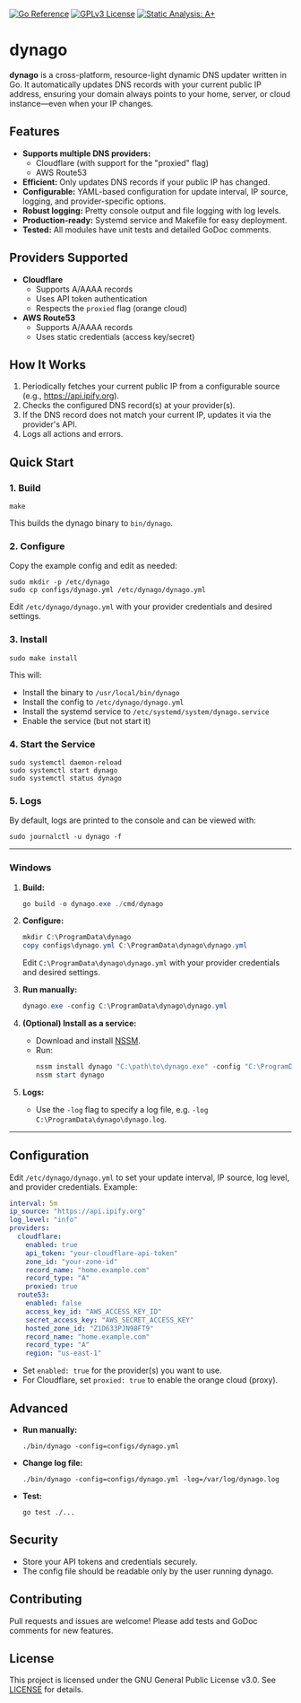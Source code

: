 [![Go Reference](https://pkg.go.dev/badge/github.com/aaronlmathis/dynago.svg)](https://pkg.go.dev/github.com/aaronlmathis/dynago)
[![GPLv3 License](https://img.shields.io/badge/License-GPLv3-blue.svg)](https://www.gnu.org/licenses/gpl-3.0)
[![Static Analysis: A+](https://img.shields.io/badge/Static%20Analysis-A%2B-brightgreen)](https://goreportcard.com/report/github.com/aaronlmathis/dynago)

# dynago

**dynago** is a cross-platform, resource-light dynamic DNS updater written in Go. It automatically updates DNS records with your current public IP address, ensuring your domain always points to your home, server, or cloud instance—even when your IP changes.

## Features

- **Supports multiple DNS providers:**
  - Cloudflare (with support for the "proxied" flag)
  - AWS Route53
- **Efficient:** Only updates DNS records if your public IP has changed.
- **Configurable:** YAML-based configuration for update interval, IP source, logging, and provider-specific options.
- **Robust logging:** Pretty console output and file logging with log levels.
- **Production-ready:** Systemd service and Makefile for easy deployment.
- **Tested:** All modules have unit tests and detailed GoDoc comments.

## Providers Supported

- **Cloudflare**
  - Supports A/AAAA records
  - Uses API token authentication
  - Respects the `proxied` flag (orange cloud)
- **AWS Route53**
  - Supports A/AAAA records
  - Uses static credentials (access key/secret)

## How It Works

1. Periodically fetches your current public IP from a configurable source (e.g., https://api.ipify.org).
2. Checks the configured DNS record(s) at your provider(s).
3. If the DNS record does not match your current IP, updates it via the provider's API.
4. Logs all actions and errors.

## Quick Start

### 1. Build

```
make
```

This builds the dynago binary to `bin/dynago`.

### 2. Configure

Copy the example config and edit as needed:

```
sudo mkdir -p /etc/dynago
sudo cp configs/dynago.yml /etc/dynago/dynago.yml
```

Edit `/etc/dynago/dynago.yml` with your provider credentials and desired settings.

### 3. Install

```
sudo make install
```

This will:
- Install the binary to `/usr/local/bin/dynago`
- Install the config to `/etc/dynago/dynago.yml`
- Install the systemd service to `/etc/systemd/system/dynago.service`
- Enable the service (but not start it)

### 4. Start the Service

```
sudo systemctl daemon-reload
sudo systemctl start dynago
sudo systemctl status dynago
```

### 5. Logs

By default, logs are printed to the console and can be viewed with:

```
sudo journalctl -u dynago -f
```

---

### Windows

1. **Build:**
   ```powershell
   go build -o dynago.exe ./cmd/dynago
   ```

2. **Configure:**
   ```powershell
   mkdir C:\ProgramData\dynago
   copy configs\dynago.yml C:\ProgramData\dynago\dynago.yml
   ```
   Edit `C:\ProgramData\dynago\dynago.yml` with your provider credentials and desired settings.

3. **Run manually:**
   ```powershell
   dynago.exe -config C:\ProgramData\dynago\dynago.yml
   ```

4. **(Optional) Install as a service:**
   - Download and install [NSSM](https://nssm.cc/).
   - Run:
     ```powershell
     nssm install dynago "C:\path\to\dynago.exe" -config "C:\ProgramData\dynago\dynago.yml"
     nssm start dynago
     ```

5. **Logs:**
   - Use the `-log` flag to specify a log file, e.g. `-log C:\ProgramData\dynago\dynago.log`.

---

## Configuration

Edit `/etc/dynago/dynago.yml` to set your update interval, IP source, log level, and provider credentials. Example:

```yaml
interval: 5m
ip_source: "https://api.ipify.org"
log_level: "info"
providers:
  cloudflare:
    enabled: true
    api_token: "your-cloudflare-api-token"
    zone_id: "your-zone-id"
    record_name: "home.example.com"
    record_type: "A"
    proxied: true
  route53:
    enabled: false
    access_key_id: "AWS_ACCESS_KEY_ID"
    secret_access_key: "AWS_SECRET_ACCESS_KEY"
    hosted_zone_id: "Z1D633PJN98FT9"
    record_name: "home.example.com"
    record_type: "A"
    region: "us-east-1"
```

- Set `enabled: true` for the provider(s) you want to use.
- For Cloudflare, set `proxied: true` to enable the orange cloud (proxy).

## Advanced

- **Run manually:**
  ```
  ./bin/dynago -config=configs/dynago.yml
  ```
- **Change log file:**
  ```
  ./bin/dynago -config=configs/dynago.yml -log=/var/log/dynago.log
  ```
- **Test:**
  ```
  go test ./...
  ```

## Security
- Store your API tokens and credentials securely.
- The config file should be readable only by the user running dynago.

## Contributing
Pull requests and issues are welcome! Please add tests and GoDoc comments for new features.

## License

This project is licensed under the GNU General Public License v3.0. See [LICENSE](LICENSE) for details.
